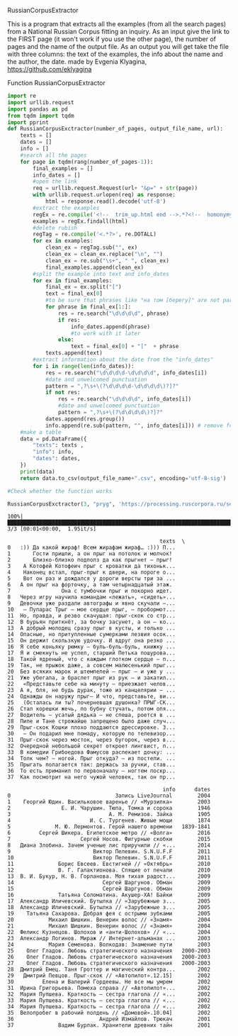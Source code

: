 RussianCorpusExtractor
     
This is a program that extracts all the examples (from all the search pages) from a National Russian Corpus fitting an inquiry.
As an input give the link to the FIRST page (it won't work if you use the other page), the number of pages and the name of the output file.
As an output you will get take the file with three columns: the text of the examples, the info about the name and the author, the date.
made by Evgenia Klyagina, https://github.com/eklyagina

Function RussianCorpusExtractor


```python
import re
import urllib.request
import pandas as pd 
from tqdm import tqdm
import pprint
def RussianCorpusExctractor(number_of_pages, output_file_name, url):
    texts = []
    dates = []
    info = []
    #search all the pages
    for page in tqdm(rang(number_of_pages-1)):
        final_examples = []
        info_dates = []
        #open the link
        req = urllib.request.Request(url+ "&p=" + str(page))
        with urllib.request.urlopen(req) as response:
            html = response.read().decode('utf-8')
        #extract the examples
        regEx = re.compile('<!--  trim_up.html end -->.*?<!--  homonymy.html start -->', flags= re.DOTALL)
        examples = regEx.findall(html)
        #delete rubish
        regTag = re.compile('<.*?>', re.DOTALL)
        for ex in examples:
            clean_ex = regTag.sub("", ex)
            clean_ex = clean_ex.replace("\n", "")
            clean_ex = re.sub("\s+", " ", clean_ex)
            final_examples.append(clean_ex)
        #split the example into text and info_dates
        for ex in final_examples:
            final_ex = ex.split("[")
            text = final_ex[0]
            #to be sure that phrases like "на том [берегу]" are not parsed like "info" or "date"
            for phrase in final_ex[1:]:
                res = re.search("\d\d\d\d", phrase)
                if res:
                    info_dates.append(phrase)
                    #to work with it later
                else:
                    text = final_ex[0] + "["  + phrase
            texts.append(text)   
        #extract information about the date from the "info_dates"
        for i in range(len(info_dates)):
            res = re.search("\d\d\d\d-\d\d\d\d", info_dates[i])
            #date and unwelcomed punctuation
            pattern = ",?\s+\(?\d\d\d\d-\d\d\d\d\)?]?"
            if not res:
                res = re.search("\d\d\d\d", info_dates[i])
                #date and unwelcomed punctuation
                pattern = ",?\s+\(?\d\d\d\d\)?]?"
            dates.append(res.group())
            info.append(re.sub(pattern, "", info_dates[i])) # remove found date(s)
    #make a table
    data = pd.DataFrame({
        "texts": texts ,
        "info": info,
        "dates": dates,
    })
    print(data)
    return data.to_csv(output_file_name+".csv", encoding='utf-8-sig')
```


```python
#Check whether the function works
```


```python
RussianCorpusExctractor(3, "pryg", 'https://processing.ruscorpora.ru/search.xml?env=alpha&api=1.0&mycorp=&mysent=&mysize=&mysentsize=&dpp=&spp=&spd=&mydocsize=&mode=main&lang=ru&sort=i_grtagging&nodia=1&text=lexform&req=%D0%BF%D1%80%D1%8B%D0%B3')
```

    100%|████████████████████████████████████████████████████████████████████████████████████| 3/3 [00:01<00:00,  1.95it/s]

                                                    texts  \
    0   :)) Да какой жираф! Всем жирафам жираф… :))) П...   
    1       Гости пришли, а он прыг на потолок и молчок!    
    2       Близко-близко подполз да как прыгнет — прыг!    
    3    А Котофей Котофеич прыг с кроватки да тихоньк...   
    4    Наконец встал, прыг-прыг к двери, на пороге о...   
    5    Вот он раз и дождался у дороги версты три за ...   
    6   А он прыг на форточку, а там четырнадцатый этаж.    
    7                Она с тумбочки прыг и покорно идет.    
    8   Через игру научила командам «лежать», «сидеть»...   
    9   Девочки уже раздали автографы и явно скучали ―...   
    10   ― Пупарас Трыг ― мое сердце прыг, ― пробормот...   
    11  Но, правда, и резво скачущая: прыг-скок со стр...   
    12  В бурьян приткнёт, за бочку засунет, а он ― ко...   
    13  А добрый молодец сразу прыг в кусты, и только ...   
    14  Опасные, но притупленные сумерками лезвия осок...   
    15  Он держит скользкую удочку. И вдруг она резко ...   
    16  Я себе коньяку рюмку ― буль-буль-буль, книжку ...   
    17  Я и смекнуть не успел, старший Петька пошурова...   
    18  Такой ядреный, что с каждым глотком сердце ― п...   
    19  Так, не прыжок даже, а совсем малюсенький прыг...   
    20  Без всяких марок и штемпелей ― прыг ― и уже у ...   
    21  Уже убегала, а браслет прыг из рук ― и закатил...   
    22   «Представьте себе на минуту ― приезжает челов...   
    23  А я, бля, не будь дурак, тоже из канцелярии ― ...   
    24  Однажды он наружу прыг― И что, представьте, ви...   
    25   (Осталась ли ты? почерневшая душонка? ПРЫГ-СК...   
    26  Стал корешки жечь, по бубну стучать, потом опя...   
    27  Водитель ― усатый дядька ― не спеша, роется в ...   
    28  Пипе и Тане строжайше запрещено было даже случ...   
    29  Прыг-скок Кошки плохо поддаются дрессировке. З...   
    30   ― Он подарил мне помаду, которую по телевизор...   
    31  Прыг-скок через мосток, через бугорок, через в...   
    32  Очередной небольшой секрет откроет лингвист, п...   
    33  В комедии Грибоедова Фамусов распекает дочку: ...   
    34  Толк чем? ― ногой. Прыг откуда? ― из постели. ...   
    35  Прыгать полагается так: держась за ручки, став...   
    36  То есть приманил по первоначалу ― ногтем поскр...   
    37  Как посмотрит на него чужой человек, так он пр...   
    
                                                     info      dates  
    0                                 Запись LiveJournal        2004  
    1    Георгий Юдин. Васильковое варенье // «Мурзилка»        2003  
    2                Е. И. Чарушин. Тюпа, Томка и сорока        1946  
    3                               А. М. Ремизов. Зайка        1905  
    4                         И. С. Тургенев. Живые мощи        1874  
    5              М. Ю. Лермонтов. Герой нашего времени   1839-1841  
    6         Сергей Шикера. Египетское метро // «Волга»        2016  
    7                      Сергей Носов. Фигурные скобки        2015  
    8   Диана Злобина. Зачем ученые лис приручили // «...       2014  
    9                          Виктор Пелевин. S.N.U.F.F        2011  
    10                         Виктор Пелевин. S.N.U.F.F        2011  
    11              Борис Евсеев. Евстигней // «Октябрь»        2010  
    12              В. Г. Галактионова. Спящие от печали        2010  
    13  В. И. Букур, Н. В. Горланова. Моя тихая радост...       2009  
    14                            Сергей Шаргунов. Обман        2009  
    15                            Сергей Шаргунов. Обман        2009  
    16              Татьяна Соломатина. Акушер-ХА! Байки        2009  
    17  Александр Иличевский. Бутылка // «Зарубежные з...       2005  
    18  Александр Иличевский. Бутылка // «Зарубежные з...       2005  
    19    Татьяна Сахарова. Добрая фея с острыми зубками        2005  
    20           Михаил Шишкин. Венерин волос // «Знамя»        2004  
    21           Михаил Шишкин. Венерин волос // «Знамя»        2004  
    22  Феликс Кузнецов. Шолохов и «анти-Шолохов» // «...       2004  
    23  Александр Логинов. Мираж // Интернет-альманах ...       2003  
    24           Мария Семенова. Волкодав: Знамение пути        2003  
    25    Олег Гладов. Любовь стратегического назначения   2000-2003  
    26    Олег Гладов. Любовь стратегического назначения   2000-2003  
    27    Олег Гладов. Любовь стратегического назначения   2000-2003  
    28  Дмитрий Емец. Таня Гроттер и магический контра...       2002  
    29   Дмитрий Певцов. Прыг-скок // «Автопилот».12.15]        2002  
    30         Елена и Валерий Гордеевы. Не все мы умрем        2002  
    31  Ирина Григорьева. Помеха справа // «Автопилот»...       2002  
    32  Мария Пупшева. Краткость ― сестра глагола // «...       2002  
    33  Мария Пупшева. Краткость ― сестра глагола // «...       2002  
    34  Мария Пупшева. Краткость ― сестра глагола // «...       2002  
    35  Велопробег в рабочий полдень // «Домовой».10.04]        2002  
    36                           Андрей Измайлов. Трюкач        2001  
    37              Вадим Бурлак. Хранители древних тайн        2001  
    

    
    
